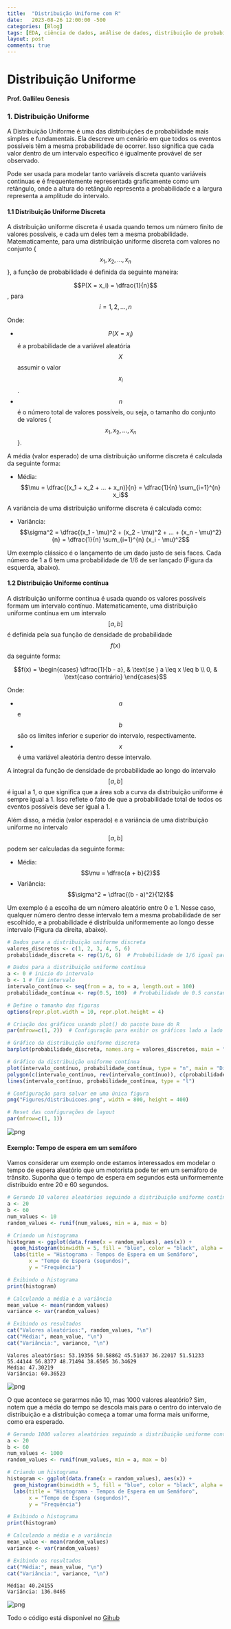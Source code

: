 ```yaml
---
title:  "Distribuição Uniforme com R"
date:   2023-08-26 12:00:00 -500
categories: [Blog]
tags: [EDA, ciência de dados, análise de dados, distribuição de probabilidades, R]
layout: post
comments: true
---
```



<script type="text/javascript" async
  src="https://cdnjs.cloudflare.com/ajax/libs/mathjax/2.7.7/MathJax.js?config=TeX-MML-AM_CHTML">
</script>

# Distribuição Uniforme

**Prof. Gallileu Genesis**

### 1. Distribuição Uniforme 
 
A Distribuição Uniforme é uma das distribuições de probabilidade mais simples e fundamentais. Ela descreve um cenário em que todos os eventos possíveis têm a mesma probabilidade de ocorrer. Isso significa que cada valor dentro de um intervalo específico é igualmente provável de ser observado.

Pode ser usada para modelar tanto variáveis discreta quanto variáveis continuas e é frequentemente representada graficamente como um retângulo, onde a altura do retângulo representa a probabilidade e a largura representa a amplitude do intervalo.

#### 1.1 Distribuição Uniforme Discreta
A distribuição uniforme discreta é usada quando temos um número finito de valores possíveis, e cada um deles tem a mesma probabilidade. Matematicamente, para uma distribuição uniforme discreta com valores no conjunto {$$x_1, x_2, ..., x_n$$}, a função de probabilidade é definida da seguinte maneira:

$$P(X = x_i) = \dfrac{1}{n}$$  ,   para  $$i = 1, 2, ..., n$$

Onde:

- $$P(X = x_i)$$ é a probabilidade de a variável aleatória $$X$$ assumir o valor $$x_i$$.
- $$n$$ é o número total de valores possíveis, ou seja, o tamanho do conjunto de valores {$$x_1, x_2, ..., x_n$$}.

A média (valor esperado) de uma distribuição uniforme discreta é calculada da seguinte forma:

- Média: $$\mu = \dfrac{(x_1 + x_2 + ... + x_n)}{n} = \dfrac{1}{n}  \sum_{i=1}^{n} x_i$$ 

A variância de uma distribuição uniforme discreta é calculada como:

- Variância: $$\sigma^2 = \dfrac{(x_1 - \mu)^2 + (x_2 - \mu)^2 + ... + (x_n - \mu)^2}{n} =  \dfrac{1}{n} \sum_{i=1}^{n} (x_i - \mu)^2$$

Um exemplo clássico é o lançamento de um dado justo de seis faces. Cada número de 1 a 6 tem uma probabilidade de 1/6 de ser lançado (Figura da esquerda, abaixo).

#### 1.2 Distribuição Uniforme contínua

A distribuição uniforme contínua é usada quando os valores possíveis formam um intervalo contínuo. Matematicamente, uma distribuição uniforme contínua em um intervalo $$[a, b]$$ é definida pela sua função de densidade de probabilidade $$f(x)$$ da seguinte forma:

$$f(x) = \begin{cases}
         \dfrac{1}{b - a}, & \text{se } a \leq x \leq b \\
         0, & \text{caso contrário}
       \end{cases}$$


Onde:
- $$a$$ e $$b$$ são os limites inferior e superior do intervalo, respectivamente.
- $$x$$ é uma variável aleatória dentro desse intervalo.

A integral da função de densidade de probabilidade ao longo do intervalo $$[a, b]$$ é igual a 1, o que significa que a área sob a curva da distribuição uniforme é sempre igual a 1. Isso reflete o fato de que a probabilidade total de todos os eventos possíveis deve ser igual a 1.

Além disso, a média (valor esperado) e a variância de uma distribuição uniforme no intervalo $$[a, b]$$ podem ser calculadas da seguinte forma:

- Média: $$\mu = \dfrac{a + b}{2}$$  
- Variância:  $$\sigma^2 = \dfrac{(b - a)^2}{12}$$

Um exemplo é a escolha de um número aleatório entre 0 e 1. Nesse caso, qualquer número dentro desse intervalo tem a mesma probabilidade de ser escolhido, e a probabilidade é distribuída uniformemente ao longo desse intervalo (Figura da direita, abaixo).


```R
# Dados para a distribuição uniforme discreta
valores_discretos <- c(1, 2, 3, 4, 5, 6)
probabilidade_discreta <- rep(1/6, 6)  # Probabilidade de 1/6 igual para cada valor

# Dados para a distribuição uniforme contínua
a <- 0 # inicio do intervalo
b <- 1 # fim intervalo
intervalo_contínuo <- seq(from = a, to = a, length.out = 100)
probabilidade_contínua <- rep(0.5, 100)  # Probabilidade de 0.5 constante dentro do intervalo

# Define o tamanho das figuras
options(repr.plot.width = 10, repr.plot.height = 4)

# Criação dos gráficos usando plot() do pacote base do R
par(mfrow=c(1, 2))  # Configuração para exibir os gráficos lado a lado

# Gráfico da distribuição uniforme discreta
barplot(probabilidade_discreta, names.arg = valores_discretos, main = "Distribuição Uniforme Discreta", xlab = "Valores", ylab = "Probabilidade")

# Gráfico da distribuição uniforme contínua 
plot(intervalo_contínuo, probabilidade_contínua, type = "n", main = "Distribuição Uniforme Contínua", xlab = "Intervalo", ylab = "Probabilidade")
polygon(c(intervalo_contínuo, rev(intervalo_contínuo)), c(probabilidade_contínua, rep(0, length(probabilidade_contínua))), col = "gray")
lines(intervalo_contínuo, probabilidade_contínua, type = "l")

# Configuração para salvar em uma única figura
png("Figures/distribuicoes.png", width = 800, height = 400)

# Reset das configurações de layout
par(mfrow=c(1, 1))

```

    
![png](https://github.com/gallileugenesis/uniform-distribution-with-R/blob/main/Figures/output_2_0.png?raw=true)
    


#### Exemplo: Tempo de espera em um semáforo

Vamos considerar um exemplo onde estamos interessados em modelar o tempo de espera aleatório que um motorista pode ter em um semáforo de trânsito. Suponha que o tempo de espera em segundos está uniformemente distribuído entre 20 e 60 segundos.


```R
# Gerando 10 valores aleatórios seguindo a distribuição uniforme contínua
a <- 20
b <- 60
num_values <- 10
random_values <- runif(num_values, min = a, max = b)

# Criando um histograma
histogram <- ggplot(data.frame(x = random_values), aes(x)) +
  geom_histogram(binwidth = 5, fill = "blue", color = "black", alpha = 0.7) +
  labs(title = "Histograma - Tempos de Espera em um Semáforo",
       x = "Tempo de Espera (segundos)",
       y = "Frequência")

# Exibindo o histograma
print(histogram)

# Calculando a média e a variância
mean_value <- mean(random_values)
variance <- var(random_values)

# Exibindo os resultados
cat("Valores aleatórios:", random_values, "\n")
cat("Média:", mean_value, "\n")
cat("Variância:", variance, "\n")
```

    Valores aleatórios: 53.19356 50.58862 45.51637 36.22017 51.51233 55.44144 56.8377 48.71494 38.6505 36.34629 
    Média: 47.30219 
    Variância: 60.36523 
    


    
![png](https://github.com/gallileugenesis/uniform-distribution-with-R/blob/main/Figures/output_4_1.png?raw=true)
    


O que acontece se gerarmos não 10, mas 1000 valores aleatório? Sim, notem que a média do tempo se descola mais para o centro do intervalo de distribuição e a distribuição começa a tomar uma forma mais uniforme, como era esperado. 


```R
# Gerando 1000 valores aleatórios seguindo a distribuição uniforme contínua
a <- 20
b <- 60
num_values <- 1000
random_values <- runif(num_values, min = a, max = b)

# Criando um histograma
histogram <- ggplot(data.frame(x = random_values), aes(x)) +
  geom_histogram(binwidth = 5, fill = "blue", color = "black", alpha = 0.7) +
  labs(title = "Histograma - Tempos de Espera em um Semáforo",
       x = "Tempo de Espera (segundos)",
       y = "Frequência")

# Exibindo o histograma
print(histogram)

# Calculando a média e a variância
mean_value <- mean(random_values)
variance <- var(random_values)

# Exibindo os resultados
cat("Média:", mean_value, "\n")
cat("Variância:", variance, "\n")
```

    Média: 40.24155 
    Variância: 136.0465 
    


    
![png](https://github.com/gallileugenesis/uniform-distribution-with-R/blob/main/Figures/output_6_1.png?raw=true)
    

Todo o código está disponível no [Gihub](https://github.com/gallileugenesis/uniform-distribution-with-R)